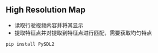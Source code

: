 ## High Resolution Map

- 读取行驶视频内容并将其显示
- 提取特征点并对提取到特征点进行匹配，需要获取均匀特点

```python
pip install PySDL2
```